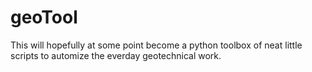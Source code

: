 # geoTool
This will hopefully at some point become a python toolbox of neat little scripts to automize the everday geotechnical work.
